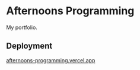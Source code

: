 # Afternoons Programming

My portfolio.

## Deployment

<a href='afternoons-programming.vercel.app' target='_blank'>afternoons-programming.vercel.app</a>
